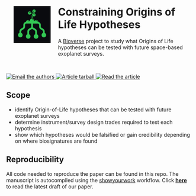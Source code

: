 <img align="left" width = "100" hspace="20" vspace="40" src="icon/OoL-icon_dark-green.jpg" alt="logo"/>

# Constraining Origins of Life Hypotheses

A [Bioverse](https://github.com/danielapai/bioverse) project to study what Origins of Life hypotheses can be tested with future space-based exoplanet surveys.

<br>
<p>
<!-- <a href="https://github.com/matiscke/originsoflife/actions/workflows/build.yml"> -->
<!-- <img src="https://github.com/matiscke/originsoflife/actions/workflows/build.yml/badge.svg?branch=main" alt="Article status"/> -->
<!-- </a> -->
<a href="mailto:schlecker@arizona.edu">
<img src="https://img.shields.io/badge/contact-authors-blueviolet.svg?style=flat" alt="Email the authors"/>
<a href="https://github.com/matiscke/originsoflife/raw/main-pdf/arxiv.tar.gz">
<img src="https://img.shields.io/badge/article-tarball-blue.svg?style=flat" alt="Article tarball"/>
</a>
  
[//]: # (<a href="https://github.com/matiscke/originsoflife/raw/main-pdf/ms.pdf">)
[//]: # (<a href="https://github.com/matiscke/originsoflife/tree/main/src/tex/output/ms.pdf">)
  
<a href="https://github.com/matiscke/originsoflife/raw/main/src/tex/output/ms.pdf">
<img src="https://img.shields.io/badge/article-pdf-blue.svg?style=flat" alt="Read the article"/>
</a>
</p>


## Scope
[//]: # (This repository contains the code necessary to create the results and figures in Schlecker+2023. In this study, we... )
[//]: # (Using the [Bioverse]&#40;https://github.com/danielapai/bioverse&#41; framework, we show that...)

- identify Origin-of-Life hypotheses that can be tested with future exoplanet surveys
- determine instrument/survey design trades required to test each hypothesis
- show which hypotheses would be falsified or gain credibility depending on where biosignatures are found

## Reproducibility
All code needed to reproduce the paper can be found in this repo. The manuscript is autocompiled using the [showyourwork](https://github.com/rodluger/showyourwork) workflow.
Click [**here**](https://github.com/matiscke/originsoflife/raw/main-pdf/ms.pdf) to read the latest draft of our paper.










